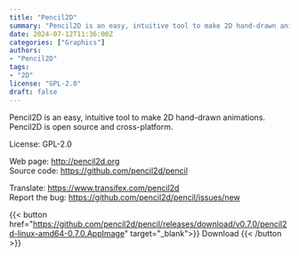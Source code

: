 ```yaml
---
title: "Pencil2D"
summary: "Pencil2D is an easy, intuitive tool to make 2D hand-drawn animations. Pencil2D is open source and cross-platform."
date: 2024-07-12T11:36:00Z
categories: ["Graphics"]
authors:
- "Pencil2D"
tags:
- "2D"
license: "GPL-2.0"
draft: false
---
```


Pencil2D is an easy, intuitive tool to make 2D hand-drawn animations. Pencil2D is open source and cross-platform.

License: GPL-2.0

Web page: <http://pencil2d.org>  
Source code: <https://github.com/pencil2d/pencil>

Translate: <https://www.transifex.com/pencil2d>  
Report the bug: <https://github.com/pencil2d/pencil/issues/new>  

{{< button href="https://github.com/pencil2d/pencil/releases/download/v0.7.0/pencil2d-linux-amd64-0.7.0.AppImage" target="_blank">}}
Download
{{< /button >}}